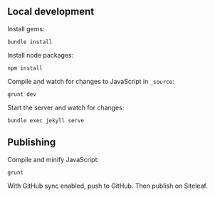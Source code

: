 ## Local development

Install gems:

```
bundle install
```

Install node packages:

```
npm install
```

Compile and watch for changes to JavaScript in `_source`:

```
grunt dev
```

Start the server and watch for changes:

```
bundle exec jekyll serve
```

## Publishing

Compile and minify JavaScript:

```
grunt
```

With GitHub sync enabled, push to GitHub. Then publish on Siteleaf.

